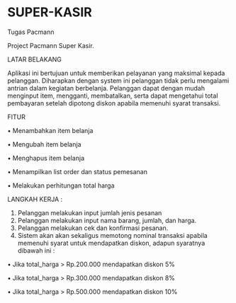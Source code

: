 # SUPER-KASIR
Tugas Pacmann

Project Pacmann Super Kasir.

LATAR BELAKANG

Aplikasi ini bertujuan untuk memberikan pelayanan yang maksimal kepada pelanggan. Diharapkan dengan system ini pelanggan tidak perlu mengalami antrian dalam kegiatan berbelanja. Pelanggan dapat dengan mudah menginput item, mengganti, membatalkan, serta dapat mengetahui total pembayaran setelah dipotong diskon apabila memenuhi syarat transaksi.

FITUR

•	Menambahkan item belanja 

•	Mengubah item belanja 


•	Menghapus item belanja 

•	Menampilkan list order dan status pemesanan 

•	Melakukan perhitungan total harga


LANGKAH KERJA :

1.	Pelanggan melakukan input jumlah jenis pesanan
2.	Pelanggan melakukan input nama barang, jumlah, dan harga.
3.	Pelanggan melakukan cek dan konfirmasi pesanan.
4.	Sistem akan  akan sekaligus memotong nominal transaksi apabila memenuhi syarat untuk mendapatkan diskon, adapun syaratnya dibawah ini :

•	Jika total_harga > Rp.200.000 mendapatkan diskon 5%

•	Jika total_harga > Rp.300.000 mendapatkan diskon 8%

•	Jika total_harga > Rp.500.000 mendapatkan diskon 10%
